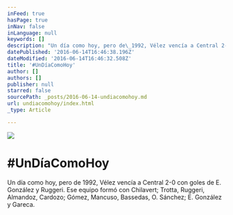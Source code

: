 ```yaml
---
inFeed: true
hasPage: true
inNav: false
inLanguage: null
keywords: []
description: "Un día como hoy, pero de\_1992, Vélez vencía a Central 2-0 con goles de E. González y Ruggeri.\_"
datePublished: '2016-06-14T16:46:38.196Z'
dateModified: '2016-06-14T16:46:32.508Z'
title: '#UnDíaComoHoy'
author: []
authors: []
publisher: null
starred: false
sourcePath: _posts/2016-06-14-undiacomohoy.md
url: undiacomohoy/index.html
_type: Article

---
```

![](https://the-grid-user-content.s3-us-west-2.amazonaws.com/63722521-3420-4ee0-a7c4-55d02fd2c47d.jpg)

# \#UnDíaComoHoy

Un día como hoy, pero de 1992, Vélez vencía a Central 2-0 con goles de E. González y Ruggeri. Ese equipo formó con Chilavert; Trotta, Ruggeri, Almandoz, Cardozo; Gómez, Mancuso, Bassedas, O. Sánchez; E. González y Gareca.